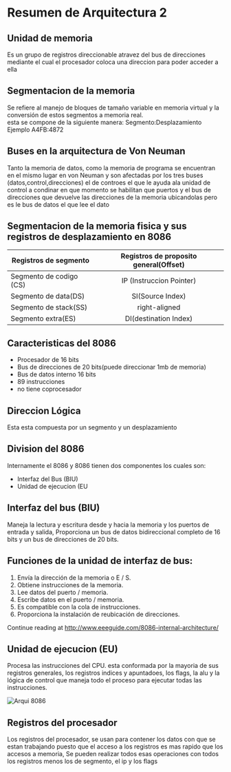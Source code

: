 # Resumen de Arquitectura 2

## Unidad de memoria

 Es un grupo de registros direccionable atravez del bus de direcciones mediante el cual el procesador coloca una direccion para poder acceder a ella 
## Segmentacion de la memoria
Se refiere al manejo de bloques de tamaño variable en memoria virtual y la conversión de estos segmentos a memoria real.  
esta se compone de la siguiente manera:
Segmento:Desplazamiento
Ejemplo A4FB:4872

## Buses en la arquitectura de Von Neuman
Tanto la memoria de datos, como la memoria de programa se encuentran en el mismo lugar en von Neuman y son afectadas por los
tres buses (datos,control,direcciones) el de controes el que le ayuda ala unidad de control a condinar en que momento se habilitan que
puertos y el bus de direcciones que devuelve las direcciones de la memoria ubicandolas pero es le bus de datos el que lee el dato

## Segmentacion de la memoria fisica y sus registros de desplazamiento en 8086

| Registros de segmento   | Registros de proposito general(Offset) |
|-------------------------|:--------------------------------------:|
| Segmento de codigo (CS) |        IP (Instruccion Pointer)        |
| Segmento de data(DS)    |            SI(Source Index)            |
| Segmento de stack(SS)   |              right-aligned             |
| Segmento extra(ES)      | DI(destination Index)                  |

## Caracteristicas del 8086
* Procesador de 16 bits
* Bus de direcciones de 20 bits(puede direccionar 1mb de memoria)
* Bus de datos interno 16 bits
* 89 instrucciones
* no tiene coprocesador

## Direccion Lógica
Esta esta compuesta por un segmento y un desplazamiento

## Division del 8086

Internamente el 8086 y 8086 tienen dos componentes los cuales son:
* Interfaz del Bus (BIU)
* Unidad de ejecucion (EU

## Interfaz del bus (BIU)
Maneja la lectura y escritura desde y hacia la memoria y los puertos 
de entrada y salida, Proporciona un bus de datos bidireccional completo de 16 bits y un bus de direcciones de 20 bits.

## Funciones de la unidad de interfaz de bus:
1.  Envía la dirección de la memoria o E / S. 
2.  Obtiene instrucciones de la memoria. 
3.  Lee datos del puerto / memoria. 
4.  Escribe datos en el puerto / memoria. 
5.  Es compatible con la cola de instrucciones. 
6.  Proporciona la instalación de reubicación de direcciones.

Continue reading at http://www.eeeguide.com/8086-internal-architecture/



## Unidad de ejecucion (EU)
Procesa las instrucciones del CPU. esta conformada por la mayoria de sus registros generales, los registros indices y apuntadoes, los flags, la alu y la lógica de control que maneja todo el proceso para ejecutar todas las instrucciones.

![Arqui 8086](http://www.eeeguide.com/wp-content/uploads/2018/08/8086-Internal-Architecture.jpg)

## Registros del procesador 
Los registros del procesador, se usan para contener los datos con que se estan trabajando puesto que el acceso a los registros es mas rapido que los accesos a memoria,
Se pueden realizar todos esas operaciones con todos los registros menos los de segmento, el ip y los flags



